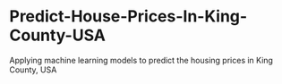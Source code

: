 # Predict-House-Prices-In-King-County-USA
Applying machine learning models to predict the housing prices in King County, USA
